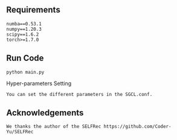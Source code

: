 <h2>Requirements</h2>
	
```
numba==0.53.1
numpy==1.20.3
scipy==1.6.2
torch>=1.7.0
```
<h2>Run Code</h2>

```
python main.py
```

Hyper-parameters Setting

```
You can set the different parameters in the SGCL.conf.
```
<h2>Acknowledgements</h2>

```
We thanks the author of the SELFRec https://github.com/Coder-Yu/SELFRec
```